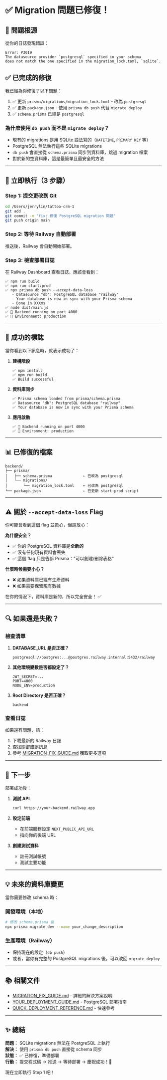 # ✅ Migration 問題已修復！

## 🎯 問題根源

從你的日誌發現錯誤：
```
Error: P3019
The datasource provider `postgresql` specified in your schema 
does not match the one specified in the migration_lock.toml, `sqlite`.
```

## ✅ 已完成的修復

我已經為你修復了以下問題：

1. ✅ 更新 `prisma/migrations/migration_lock.toml` - 改為 `postgresql`
2. ✅ 更新 `package.json` - 使用 `prisma db push` 代替 `migrate deploy`
3. ✅ `schema.prisma` 已經是 `postgresql` 

### 為什麼使用 `db push` 而不是 `migrate deploy`？

- 現有的 migrations 是用 SQLite 語法寫的（`DATETIME`, `PRIMARY KEY` 等）
- PostgreSQL 無法執行這些 SQLite migrations
- `db push` 會直接從 `schema.prisma` 同步到資料庫，跳過 migration 檔案
- 對於新的空資料庫，這是最簡單且最安全的方法

---

## 🚀 立即執行（3 步驟）

### Step 1: 提交更改到 Git

```bash
cd /Users/jerrylin/tattoo-crm-1
git add .
git commit -m "fix: 修復 PostgreSQL migration 問題"
git push origin main
```

### Step 2: 等待 Railway 自動部署

推送後，Railway 會自動開始部署。

### Step 3: 檢查部署日誌

在 Railway Dashboard 查看日誌，應該會看到：

```
✅ npm run build
✅ npm run start:prod
✅ npx prisma db push --accept-data-loss
   - Datasource "db": PostgreSQL database "railway"
   - Your database is now in sync with your Prisma schema
   - Done in XXXms
✅ node dist/main.js
✅ 🚀 Backend running on port 4000
✅ 📝 Environment: production
```

---

## 🎉 成功的標誌

當你看到以下訊息時，就表示成功了：

1. **建構階段**
   ```
   ✅ npm install
   ✅ npm run build
   ✅ Build successful
   ```

2. **資料庫同步**
   ```
   ✅ Prisma schema loaded from prisma/schema.prisma
   ✅ Datasource "db": PostgreSQL database "railway"
   ✅ Your database is now in sync with your Prisma schema
   ```

3. **應用啟動**
   ```
   ✅ 🚀 Backend running on port 4000
   ✅ 📝 Environment: production
   ```

---

## 📊 已修復的檔案

```
backend/
├── prisma/
│   ├── schema.prisma              ← 已改為 postgresql
│   └── migrations/
│       └── migration_lock.toml    ← 已改為 postgresql
└── package.json                   ← 已更新 start:prod script
```

---

## ⚠️ 關於 `--accept-data-loss` Flag

你可能會看到這個 flag 並擔心，但請放心：

**為什麼安全？**
- ✅ 你的 PostgreSQL 資料庫是**全新的**
- ✅ 沒有任何現有資料會丟失
- ✅ 這個 flag 只是告訴 Prisma："可以創建/刪除表格"

**什麼時候需要小心？**
- ❌ 如果資料庫已經有生產資料
- ❌ 如果需要保留現有數據

在你的情況下，資料庫是新的，所以完全安全！ ✅

---

## 🔍 如果還是失敗？

### 檢查清單

1. **DATABASE_URL 是否正確？**
   ```
   postgresql://postgres:...@postgres.railway.internal:5432/railway
   ```

2. **其他環境變數是否都設定了？**
   ```
   JWT_SECRET=...
   PORT=4000
   NODE_ENV=production
   ```

3. **Root Directory 是否正確？**
   ```
   backend
   ```

### 查看日誌

如果還有問題，請：
1. 下載最新的 Railway 日誌
2. 查找關鍵錯誤訊息
3. 參考 [MIGRATION_FIX_GUIDE.md](./MIGRATION_FIX_GUIDE.md) 獲取更多選項

---

## 🎯 下一步

部署成功後：

1. **測試 API**
   ```bash
   curl https://your-backend.railway.app
   ```

2. **設定前端**
   - 在前端服務設定 `NEXT_PUBLIC_API_URL`
   - 指向你的後端 URL

3. **創建測試資料**
   - 註冊測試帳號
   - 測試主要功能

---

## 💡 未來的資料庫變更

當你需要修改 schema 時：

### 開發環境（本地）
```bash
# 修改 schema.prisma 後
npx prisma migrate dev --name your_change_description
```

### 生產環境（Railway）
- 保持現在的設定（`db push`）
- 或者，當你有完整的 PostgreSQL migrations 後，可以改回 `migrate deploy`

---

## 📚 相關文件

- [MIGRATION_FIX_GUIDE.md](./MIGRATION_FIX_GUIDE.md) - 詳細的解決方案說明
- [YOUR_DEPLOYMENT_GUIDE.md](./YOUR_DEPLOYMENT_GUIDE.md) - PostgreSQL 部署指南
- [QUICK_DEPLOYMENT_REFERENCE.md](./QUICK_DEPLOYMENT_REFERENCE.md) - 快速參考

---

## ✨ 總結

**問題：** SQLite migrations 無法在 PostgreSQL 上執行  
**解決：** 使用 `prisma db push` 直接從 schema 同步  
**狀態：** ✅ 已修復，準備部署  
**行動：** 提交程式碼 → 推送 → 等待部署 → 慶祝成功！🎉

現在立即執行 Step 1 吧！

